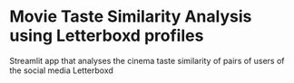 # Movie Taste Similarity Analysis using Letterboxd profiles

Streamlit app that analyses the cinema taste similarity of pairs of users of the social media Letterboxd 
